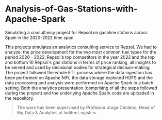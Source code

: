 # Analysis-of-Gas-Stations-with-Apache-Spark

Simulating a consultancy project for Repsol on gasoline stations across Spain in the 2020-2022 time span.

This projects simulates an analytics consulting service to Repsol. We had to analyze: the price development for the two most common fuel types for the period 2020 - 2022, Repsol's top competitors in the year 2022 and the top and bottom 10 Repsol's gas stations in terms of price ranking, all insights to be served and used by decisional bodies for strategical decison-making. The project followed the whole ETL process where the data ingestion has been performed on Apache NiFi, the data storage exploited HDFS and the data processing and analysis were performed on Apache Spark in a batch setting. Both the analytics presentation (comprising of all the steps followed during the project) and the underlying Apache Spark code are uploaded in the repository.

> The work has been supervised by Professor Jorge Centeno, Head of Big Data & Analytics at Inditex Logistics.
